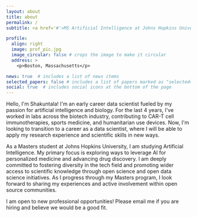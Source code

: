 ```yaml
---
layout: about
title: about
permalink: /
subtitle: <a href='#'>MS Artificial Intelligence at Johns Hopkins University</a>

profile:
  align: right
  image: prof_pic.jpg
  image_circular: false # crops the image to make it circular
  address: >
    <p>Boston, Massachusetts</p>

news: true  # includes a list of news items
selected_papers: false # includes a list of papers marked as "selected={true}"
social: true  # includes social icons at the bottom of the page
---
```


Hello, I'm Shakuntala! I'm an early career data scientist fueled by my passion for artificial intelligence and biology. 
For the last 4 years, I've worked in labs across the biotech industry, contributing to CAR-T cell immunotherapies, sports medicine, and humanitarian use devices. Now, I'm looking to transition to a career as a data scientist, where I will be able to apply my research experience and scientific skills in new ways.

As a Masters student at Johns Hopkins University, I am studying Artificial Intelligence. My primary focus is exploring ways to leverage AI for personalized medicine and advancing drug discovery. I am deeply committed to fostering diversity in the tech field and promoting wider access to scientific knowledge through open science and open data science initiatives. As I progress through my Masters program, I look forward to sharing my experiences and active involvement within open source communities.

I am open to new professional opportunities! Please email me if you are hiring and believe we would be a good fit. 

<!-- Link to your favorite [subreddit](http://reddit.com). You can put a picture in, too. The code is already in, just name your picture `prof_pic.jpg` and put it in the `img/` folder.

Put your address / P.O. box / other info right below your picture. You can also disable any these elements by editing `profile` property of the YAML header of your `_pages/about.md`. Edit `_bibliography/papers.bib` and Jekyll will render your [publications page](/al-folio/publications/) automatically.

Link to your social media connections, too. This theme is set up to use [Font Awesome icons](http://fortawesome.github.io/Font-Awesome/) and [Academicons](https://jpswalsh.github.io/academicons/), like the ones below. Add your Facebook, Twitter, LinkedIn, Google Scholar, or just disable all of them. -->
